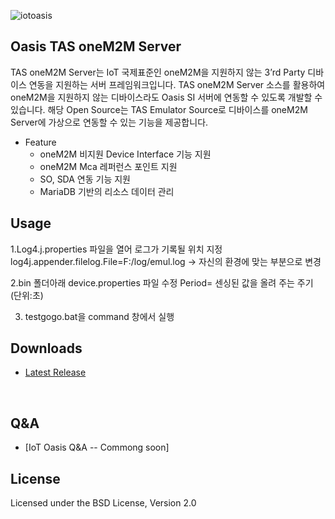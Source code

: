 ![iotoasis](https://github.com/iotoasis/SO/blob/master/logo_oasis_m.png)


## Oasis TAS oneM2M Server

TAS oneM2M Server는  IoT 국제표준인 oneM2M을 지원하지 않는 3’rd Party 디바이스 연동을 지원하는 서버 프레임워크입니다. TAS oneM2M Server 소스를 활용하여 oneM2M을 지원하지 않는 디바이스라도 Oasis SI 서버에 연동할 수 있도록 개발할 수 있습니다. 해당 Open Source는 TAS Emulator Source로 디바이스를 oneM2M Server에 가상으로 연동할 수 있는 기능을 제공합니다.

 - Feature
   - oneM2M 비지원 Device Interface 기능 지원
   - oneM2M Mca 레퍼런스 포인트 지원
   - SO, SDA 연동 기능 지원
   - MariaDB 기반의 리소스 데이터 관리

## Usage
 1.Log4.j.properties 파일을 열어 로그가 기록될 위치 지정
   log4j.appender.filelog.File=F:/log/emul.log   -> 자신의 환경에 맞는 부분으로 변경

 2.bin 폴더아래 device.properties 파일 수정
   Period=    센싱된 값을 올려 주는 주기 (단위:초)

 3. testgogo.bat을 command 창에서 실행   

## Downloads
 - [Latest Release](https://github.com/iotoasis/TAS/releases/)

<br>

## Q&A
 - [IoT Oasis Q&A -- Commong soon]


## License
Licensed under the BSD License, Version 2.0
<br>

